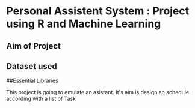 # Personal Assistent System : Project using R and Machine Learning

## Aim of Project

## Dataset used

##Essential Libraries


This project is going to emulate an asistant. It's aim is design an schedule according with a list of Task

